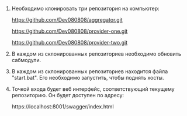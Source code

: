 1. Необходимо клонировать три репозитория на компьютер:
   
   https://github.com/Dev080808/aggregator.git
   
   https://github.com/Dev080808/provider-one.git
   
   https://github.com/Dev080808/provider-two.git

3. В каждом из склонированных репозиториев необходимо обновить сабмодули.

4. В каждом из склонированных репозиториев находится файла "start.bat". Его необходимо запустить, чтобы поднять хосты.

5. Точкой входа будет веб интерфейс, соответствующий текущему репозиторию. Он будет доступен по адресу:

   https://localhost:8001/swagger/index.html
